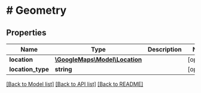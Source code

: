 # # Geometry

## Properties

Name | Type | Description | Notes
------------ | ------------- | ------------- | -------------
**location** | [**\GoogleMaps\Model\Location**](Location.md) |  | [optional] 
**location_type** | **string** |  | [optional] 

[[Back to Model list]](../../README.md#documentation-for-models) [[Back to API list]](../../README.md#documentation-for-api-endpoints) [[Back to README]](../../README.md)


